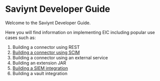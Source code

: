 # Saviynt Developer Guide

Welcome to the Saviynt Developer Guide.

Here you will find information on implementing EIC including popular use cases such as:

1. Building a connector using REST
1. [Building a connector using SCIM](/guide/connectors/rest/how-to-scim)
1. Building a connector using an external service
1. Building an extension JAR
1. [Building a SIEM integration](/guide/api/siem-integration)
1. Building a vault integration